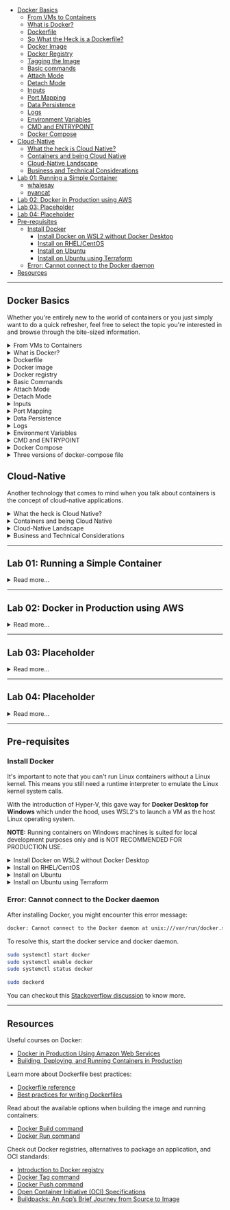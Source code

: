 <!-- TOC -->

- [Docker Basics](#docker-basics)
    - [From VMs to Containers](#from-vms-to-containers)
    - [What is Docker?](#what-is-docker)
    - [Dockerfile](#dockerfile)
    - [So What the Heck is a Dockerfile?](#so-what-the-heck-is-a-dockerfile)
    - [Docker Image](#docker-image)
    - [Docker Registry](#docker-registry)
    - [Tagging the Image](#tagging-the-image)
    - [Basic commands](#basic-commands)
    - [Attach Mode](#attach-mode)
    - [Detach Mode](#detach-mode)
    - [Inputs](#inputs)
    - [Port Mapping](#port-mapping)
    - [Data Persistence](#data-persistence)
    - [Logs](#logs)
    - [Environment Variables](#environment-variables)
    - [CMD and ENTRYPOINT](#cmd-and-entrypoint)
    - [Docker Compose](#docker-compose)
- [Cloud-Native](#cloud-native)
    - [What the heck is Cloud Native?](#what-the-heck-is-cloud-native)
    - [Containers and being Cloud Native](#containers-and-being-cloud-native)
    - [Cloud-Native Landscape](#cloud-native-landscape)
    - [Business and Technical Considerations](#business-and-technical-considerations)
- [Lab 01: Running a Simple Container](#lab-01-running-a-simple-container)
    - [whalesay](#whalesay)
    - [nyancat](#nyancat)
- [Lab 02: Docker in Production using AWS](#lab-02-docker-in-production-using-aws)
- [Lab 03: Placeholder](#lab-03-placeholder)
- [Lab 04: Placeholder](#lab-04-placeholder)
- [Pre-requisites](#pre-requisites)
    - [Install Docker](#install-docker)
        - [Install Docker on WSL2 without Docker Desktop](#install-docker-on-wsl2-without-docker-desktop)
        - [Install on RHEL/CentOS](#install-on-rhelcentos)
        - [Install on Ubuntu](#install-on-ubuntu)
        - [Install on Ubuntu using Terraform](#install-on-ubuntu-using-terraform)
    - [Error: Cannot connect to the Docker daemon](#error-cannot-connect-to-the-docker-daemon)
- [Resources](#resources)

<!-- /TOC -->

----------------------------------------------

## Docker Basics

Whether you're entirely new to the world of containers or you just simply want to do a quick refresher, feel free to select the topic you're interested in and browse through the bite-sized information.

<details><summary> From VMs to Containers </summary>

### From VMs to Containers

The traditional way fo deploying applications was through *virtual machines or VMs*. The application would use the OS file system, the OS's resources and default packages installed. 

Virtual machines have been extremely efficient in maximizing the use of infrastructure. Instead of running one application on one physical machine, we could run multiple VMs on top of the *hypervisor* which sits on the physical machine.

![](Images/us-5-vms.png)

While it has proved to be useful, it still has its own disadvantages:
- Each virtual machine would require its own operating system. - If you have three VMs sitting on the hypervisor, this would mean there's also three operating system running on top of the hypervisor
- The OS plus the required libraries of each VM takes up a chunk of space on the underlying machine

![](Images/us-5-vm-containers.png)

**Enter containers.** To further optimize the usage of the server, container can be used to *virtualized the operating system.* Through containers, we won't need to run replicated OS. Regardless of how many containers we run on the machine, they will all use the same underlying operating system of the physical machine itself.

To facilitate the creation and management of the containers, we can use a container engine tool, such as **Docker.** 

Overall, the benefits of containers are:
- lightweight in nature
- provides better use of the resources
- develop applications that run consistently across platforms
- can be managed to scale well

</details>

<details><summary> What is Docker? </summary>

### What is Docker?

Docker is a container platform that allows you to separate your application from the underlying infrastructure by bundling the code and all of its dependencies into a self-contained entity that will run the same on any supported system.

![](Images/udacity-suse-5-banner.png)

Once you have implemented the software, the next phase would be to release it. The steps would primarily be:
- package the source code, config files, and dependencies in a container
- deploy it using a container manage

There three docker objects which you need to know here:
the 
- dockerfile
- docker image
- docker registry

</details>

<details><summary> Dockerfile </summary>

### Dockerfile

Before we "bake" the image, we first need to understand how the application is built. We could start by listing down how we might deploy an application manually.

As an example, if we are to deploy a web application, this would be the steps we'll follow:

```bash
1.  Start with OS - CentOS
2.  Update repo
3.  Install dependencies
4.  Install python dependencies
5.  Copy source code to /opt folder
6.  Run the web server using the flask command
```

Once we have the steps laid down, we can begin containerizing our application:

```bash
1.  Create a DOCKERFILE
2.  Build your image and specify the file as input, as well as the tag name
3.  Push it to the dockerhub repository to make it publicly available 
```

### So What the Heck is a Dockerfile?

This is a set of step-by-step instructions on how to create the image:
- how to package the code and its dependencies
- each operation represents a layer and is cached
- when dockerfile is modified, onlychanged layers will be built

The full list of instructions can be found in the official [Docker website](https://docs.docker.com/engine/reference/builder/). Here are some of the widely used instructions:
- **FROM** - sets the base image
- **RUN** - executes a command
- **COPY** and **ADD** - copy files from host to container
- **CMD** - default command to execute when container starts
- **EXPOSE** - exposes a port

Below is an example of a Dockerfile that targets to package a Python hello-world application:

<details><summary> dockerfile </summary>
 
```bash
# set the base image. A Python base image is used
FROM python:3.8

# set a key-value label for the Docker image
LABEL maintainer="Eden Jose"

# All the files in the current directory is copied
# to the  `/app` directory in the container
COPY . /app

#  defines the working directory within the container
WORKDIR /app

# run commands within the container. 
# Here we install dependencies defined in the requirements.txt file. 
RUN pip install -r requirements.txt

# provide a command to run on container start. 
# For example, start the `app.py` application.
CMD [ "python", "app.py" ]
```
 
</details>


</details>

<details><summary> Docker image </summary>

### Docker Image

After we've created the dockerfile, we can now create the docker image. 
- read-only template
- creates a runnable instance of the application
- used to run the container

A Docker image can be built from an existing Dockerfile using the docker build command. Below is the syntax for this command:

```docker
$ docker build [OPTIONS] PATH
```

To find all valid options for the <code>build</code> command:
```docker
$ docker build --help
```

For example, to build the image of a Python "Hello-world " application from the Dockerfile in the current directory, the following command can be used:

```docker
$ docker build -t python-helloworld .
```

Additionally, you can build the same app that's located on a different directory, say a <code>lesson1/python-app</code> directory

```docker
$ docker build -t python-helloworld /another/directory/python-app
```

To list all available imageS
```DOCKER
$ docker images
```

You can read more about the docker basic commands in the succeeding sections.

</details>


<details><summary> Docker registry </summary>

### Docker Registry

Once you've package the application, tested it locally, and proved that it's meeting the expected behavior, You are now ready to store and distribute it.

To do this, you can push the image to a public Docker image registry, such as
- DockerHub
- Harbor
- Amazon ECR (Elastic Container Registry)
- Google Container Registry

You can also store the image to a private registries and make it available to authorized parties. 

### Tagging the Image

Before pushing an image to a Docker registry, it is highly recommended to tag it first. Without the tagging, the image would be allocated with a random ID during the build stage.

Tagging also provides version control as a new tage would indicate a new release. To tag an existing image on the local machine,

To login into DockerHub
```bash
$ docker login
```

Once the image is tagged, the final step is to push the image to a registry. 

```bash
$ docker push NAME[:TAG]
```

For example, to push the sample Python hello-world application tagged with v1 to 'my-repo' repository in DockerHub
```bash
$ docker push my-repo/python-helloworld:v1.0.0
```

To pull an image from DockerHub,
```bash
$ docker pull NAME[:TAG]
```

</details>


<details><summary> Basic Commands </summary>

### Basic commands

This will run an image from a container.

```bash
$ docker run <image>
```

In the example below, an NGINX container will be ran. Docker will look in the host for the image, and if not found, will check dockerhub na dpull image down.

Note that this is only done first time. For subsequest executions, the same image pulled down will be re-used.
docker run nginx

```bash
$ sudo docker run nginx 
```

To find all valid options for this command
```docker
$ docker run --help
```

Run the next command to list all running containers. Each container will get a random 'silly name' assigned to it. This is found in the last column of the output.

```bash
$ docker ps
```

To list all running AND not running containers, run the command below. This also shows the state, 
- if not running - "Exited"
- if running - "Up"

```bash
$ docker ps -a
```

You can set your own contianer-name by using the "--name" flag.

```bash
$ sudo docker run --name Thanos_of_2019 docker/whalesay cowsay Im-Inevitable! 
```

You can also specify the version of image to run in case you have multiple versions of an image by specifying "image:version". This is called a **TAG**.

In this example, we'll pull down two versions of nginx.

```bash
$ sudo docker run nginx
$ sudo docker run nginx:1.14-alpine
```

To run a container from the 1.14-alpine image and set container-name to nginx-2

```bash
$ sudo docker run -d --name nginx-2 nginx:1.14-alpine  
```

To know all the available tags for an image, look for the image in dockerhub.com and you'll find all the supported tags there.

You can also run multiple isntances/containers from the same image

```bash
$ sudo docker run docker/whalesay cowsay Infinity-and-beyond!
$ sudo docker run docker/whalesay cowsay Hello-there!
$ sudo docker run docker/whalesay cowsay Cowabunga!
```

This will show three running containers when you list them.

<details><summary> sudo docker ps -a </summary>
 
```bash
$ sudo docker ps -a

CONTAINER ID   IMAGE             COMMAND                  CREATED          STATUS                      PORTS     NAMES
b4b832aecfb9   docker/whalesay   "cowsay Cowabunga!"      8 seconds ago    Exited (0) 7 seconds ago              happy_gates
a870817d8e27   docker/whalesay   "cowsay Hello-there!"    2 minutes ago    Exited (0) 2 minutes ago              festive_elion
16e5d555d741   docker/whalesay   "cowsay Infinity-and…"   41 minutes ago   Exited (0) 41 minutes ago             friendly_feistel
```
</details>
</br>


This pulls the image down to our host but doesn't run a container.

```bash
$ sudo docker pull <image-name>
$ sudo docker pull nginx
```

This lists all images present in our host.

```bash 
$ docker images
```

This stops a running container. You can simply specify the "silly-name" or first few digits of the container-id. If the first 2 or 3 digits of the container-id is unique, docker will immediately know which container you want to stop.

```bash
$ docker stop <silly-name>
$ docker stop <container-id>
```

This removes the container permanently. You can list all containers afterwards to check.
```bash
$ docker rm <silly-name>
```

You can also **remove all stopped containers** AT ONCE by running the _ps_ command and passing it to the _rm_ command. Note that it'll return an error if there is a running container.

```bash
$ sudo docker rm $(sudo docker ps -a -q)
```

This removes an image permanently. NOTE that no container must be running off of that image. Delete all dependent containers to delete an image.

```bash 
$ docker rmi <image-name>
```

It's important to remember that containers are not meant to run operating systems. Container are meant to run a specific task or process.

Once task is complete, the container exits. The container runs as long as the process inside it is alive. When you run ubuntu, you're just running a base-image of an OS. There is no application/process running in it by default.

```bash 
$ sudo docker run ubuntu
```

You can instruct a process to run by appending the command. In this case, we're telling ubuntu to sleep for 60 seconds. This will appear as a running process for a minute when we run docker _ps_. After that, container will exit.

```bash
$ sudo docker run ubuntu <command>
$ sudo docker run ubuntu cat /etc/hosts
```

We can also execute a command on a running container

```bash
$ sudo docker exec <container-id> <command>
$ sudo docker exec <silly-name> <command>
```

If container is running, we can use _exec_ to exeucte a command.

```bash
$ sudo docker ps
$ sudo docker exec <container-id> cat /etc/hosts
$ sudo docker exec <silly-name> cat /etc/hosts
```

To retrieve the docker container logs, we can use the command below, where <code>95173091eb5e</code> is the container ID.

```docker
$ docker logs 95173091eb5e

## Example output from a Flask application
 * Serving Flask app "app" (lazy loading)
 * Environment: production
   WARNING: This is a development server. Do not use it in a production deployment.
   Use a production WSGI server instead.
 * Debug mode: off
```

</details>

<details><summary> Attach Mode </summary>

### Attach Mode

You can run a container is an **ATTACH** mode - this means process will run in the foreground. You cannot do anything else while process is attached to the console until container exits The console won't response to any input, except if you stop it by running Ctrl-C

As an example, we can run a simple web-server that listens on port 8080.

```bash
$ sudo docker run kodekloud/simple-webapp
```

Check the running containers.

```bash 
$ sudo docker ps

CONTAINER ID   IMAGE                     COMMAND           CREATED          STATUS          PORTS      NAMES
734e84936864   kodekloud/simple-webapp   "python app.py"   30 seconds ago   Up 29 seconds   8080/tcp   relaxed_grothendieck
```

</details>

<details><summary> Detach Mode </summary>

### Detach Mode

You can run a container in the background mode by using the "-d" flag. By doing this, you can still work on the console while container runs in the background.

```bash
$ sudo docker run -d ubuntu sleep 60 
```

To attach to the running container in the background, you can run the **attach** command, followed by either the container ID or the container name.

```bash
$ sudo docker ps
$ sudo docker attach <container-id>
$ sudo docker attach <silly-name>
```

You can also run and automatically log in to the container by using the "-it" flag.

```bash
sudo docker run -it -d --name nyancat2 06kellyjac/nyancat
```

</details>

<details><summary> Inputs </summary>

### Inputs

By default, a docker container doesn't listen to standard input. It runs in a non-interactive shell. You can map the standard input of your host to the docker container using the "-i" flag.

You can also map your terminal to the container's terminal by using the "-t" flag

    "-i"  - interactive
    "-t"  - terminal

As an example, we can use a simple image of an app that prompts the user for its name.

```bash
$ docker pull kodekloud/simple-prompt-docker
$ docker run -it kodekloud/simple-prompt-docker
```
</details>

<details><summary> Port Mapping </summary>

### Port Mapping

Recall that the underlying host (your machine) where docker is installed is called **DOCKER HOST** or **DOCKER ENGINE**.

If you want to access your app in the container through a web browser, we can use the container's IP, but note that this is an internal IP and is only accessible from the host itselF. This means that users outside the host cannot access this IP.

To get the IP address;

```bash
$ docker ps
$ docker inspect <container-id>
```

To access the ip from within the host, we can open the ip address in a browser in the host. we can also do a curl in the host's terminal. Note that 8080 is the default port of the container

```bash
$ curl <ip-of-vm>:8080
```

We can also use the IP of the docker host, but we need to map the port inside the container to the free port inside the docker host. We can use the "-p" flag to map the ports

As an example, we can use to map container port 5000 to host port 80.

```bash
$ docker run -d -p 80:8080 kodekloud/simple-webapp
```

To see the port mappings in your linux machine:

```bash 
$ netstat -tulpn
```
</details>

<details><summary> Data Persistence </summary>

### Data Persistence

If you have a database inside the container, the data in it will be lost as soon as the container exist or is removed. If you want to persist data, you can map a directory(in the container) to another directory(in the docker host).

To do this, use the "-v" flag (volume mapping), followed by the directory mapping.

```bash 
$ docker run -v <host-dir>:<container-dir> <image>
```

As an example, we create a /tmp/mysqldir in my linux machine and then mapped it to the default mysql directory inside the container.

```bash 
$ docker run -v /tmp/mysqldir:/var/lib/mysql mysql
```
</details>

<details><summary> Logs </summary>

### Logs

To see the logs, you can simply use the logs command

```bash
$ docker ps
$ docker logs <container-id>
```
</details>

<details><summary> Environment Variables </summary>

### Environment Variables
 
We can specify an environment variable that we can use in a given code. This is useful when we don't want to modify the code and instead use variables for any values that we need to change in the code

As an example, we have color-message.py which display a message on background color which we can change.

<details><summary> color-message.py </summary>
 
```python   
# color-message.py
import os
from flask import Flask

app = Flask(__name__)

color= os.environ.get(APP_COLOR)

@app.route("/")
def main():
    print(color)
    return render_template('hello.html', color=color)

if __name__="__main__":
    app.run(host="0.0.0.0", port="8080")
```
 
</details>
</br>


To run this image with an environment variable, use the -e flag followed by variable

```bash
$ docker run -e APP_COLOR=blue simple-webapp-color
```
</details>

<details><summary> CMD and ENTRYPOINT </summary>

### CMD and ENTRYPOINT

Recall that containers are not meant to host operating systems. Thus when you launch a container of a Linux Image like Ubuntu, it's default command or CMD is bash. This can be seen from the dockerfile itself. 

However if it doesn't detect any terminal, it just stops the process which also stops the container.

If you want to define a command or instruction to run besides the bash when the container is ran, you can specify it in the dockerfile using the CMD keyword.

As an example, we can set the container to sleep for 60 seconds when it is ran by:

```bash 
docker run ubuntu sleep 60
```

An easier way to do this is by including the command itself when creating the **Dockerfile.**

```bash
$ vi dockerfile 

FROM ubuntu

CMD sleep 60
```

These are the ways to specify a command in the dockerfile

```bash 
CMD <command> <parameter1>
CMD ["<command>", "<parameter1>"]                   <<< JSON format
```

We can also use a parameter from the commandline itself. This can be done by using ENTRYPOINT in the dockerfile
FROM ubuntu

```bash 
ENTRYPOINT ["sleep"]
```

Now when you run the container, you'll just have to define the parameter.

```bash
$ docker run ubuntu-sleeper 60
```

Note that you'll get an error when you don't append a parameter in the _docker run_ command because the ENTRYPOINT is expecting a parameter.

To include a default value in case user doesn't provide a parameter along with the _docker run_ command, you can use CMD and ENTRYPOINT together

```bash
FROM ubuntu

ENTRYPOINT ["sleep"]

CMD ["60"]
```

You can also override the entrypoint during runtime by using the "--entrypoint" flag

```bash
docker run --entrypoint sleep2.0 ubuntu-sleeper 60
```
</details>

<details><summary> Docker Compose </summary>

### Docker Compose 

Instead of running multiple RUN commands of different images, we could use docker compose. In this example, we'll use a sample voting app with result app architecture.

First method - multiple RUN

```bash 
docker run voting=app
docker run redis
docker run worker
docker run db
docker run result-app
```

Second method - using DOCKER COMPOSE

```bash 
# docker-compose.yml
services:
    web:
        image: "voting-app"
    cache:
        image: "db"
    messaging:
        image: "worker"
    db:
        image: "db"
    result:
        image: "result-app"
```

To run the entire stack defined in the docker-compose.yml,

```bash
$ docker-compose up 
```

**NOTE: **This is only applicable if you're running multiple containers in a SINGLE DOCKER HOST.

A cleaner and more precise way to create a docker-compose from the same images above


<details><summary> docker-compose.yml </summary>
 
```bash
redis:
    image: "redis"
db:
    image: postgres:9.4
vote:
    # here we're telling it to build the image from the ./vote directory
    build: ./vote
    ports:
        - 5000:80
    # we're linkedin the voting-app container to the redis container
    # note that links may be deprecated now.
    links:
        - redis
result:
    build: ./result
    ports:
        - 5001:80
    links:
        - db
worker:
    image: worker
    links:
        - db
        - redis
```
 
</details>

</details>


<details><summary> Three versions of docker-compose file </summary>

There are 3 versions of a docker-compose file. For v2 and v3, you must specify the VERSION

**VERSION 1**
All containers are attached to the default bridge network and then use LINKS to enable communication between the containers.

```bash
redis:
    image: redis
db:
    image: postgres:9.4
vote:
    image: voting-app
    ports:
        - 5000:80
    links:
        - redis
```
<br>

**VERSION 2**
A dedicated network is automatically created for the application and then attaches all containers to that new network. We can also introduce a "DEPENDENCY" feature where a container can only be started based on a condition

```bash 
version: 2
services:
    redis:
        image: redis
    db:
        image: postgres:9.4
    vote:
        image: voting-app
        ports:
            - 5000:80
        # voting-app is created only when the redis container is started
        depends_on:
            - redis
```
<br>

**VERSION 3**
Almost similar with v2, but this one supports DOCKER SWARM.

```bash 
version: 2
services:
    redis:
        image: redis
    db:
        image: postgres:9.4
    vote:
        image: voting-app
        ports:
            - 5000:80
```

</details>



## Cloud-Native

Another technology that comes to mind when you talk about containers is the concept of cloud-native applications. 

<details><summary> What the heck is Cloud Native? </summary>
 
### What the heck is Cloud Native?

As defined by [Cloud Native Computing Foundation (CNCF)](https://www.cncf.io/about/charter/) 

> *Cloud native technologies empower organizations to build and run scalable applications in modern, dynamic environments such as public, private, and hybrid clouds. Containers, service meshes, microservices, immutable infrastructure, and declarative APIs exemplify this approach.*
>
> *These techniques enable loosely coupled systems that are resilient, manageable, and observable. Combined with robust automation, they allow engineers to make high-impact changes frequently and predictably with minimal toil.*

In its simplest terms, Cloud native refers to building and managing applications at scale using either private, public, or hybrid cloud platforms.

</details>

<details><summary> Containers and being Cloud Native </summary>

### Containers and being Cloud Native

There are three key things to know here. The first two are **speed** and **agility** - how quickly anorganization can response and adapt to change. 

The third key thing: **containers**.

![](Images/udacity-suse-1-container.png)

To recall, containers are simply **processes** but are treated as the smallest unit of an application. They are closely associated with cloud native applications as containers are a great way to deploy applications quickly and resiliently given their lightweight feature.

Now, when you hear containers, it is also often followed by another buzzword: **microservices**.

![](Images/udacity-suse-1-microservices.png)

This will have its own section but for now, just know that microservices are simply a collection of small, independent, and containerized applications.

</details>

<details><summary> Cloud-Native Landscape </summary>

### Cloud-Native Landscape

With the advent of containers, the need for tools to manage and maintain them also arise. Some of the container orchestrator tools that are being used is the market are:

- Kubernetes,
- Apache Mesos, and 
- Docker Swarm 

Of the three, **Kubernetes** is currently the leading tool in deploying containerized workloads.
 
![](Images/udacity-suse-1-kubernetes.png)

It was a project inside Google and was released in 2014 and is currently being maintained by **CNCF** or **Cloud Native Computing Foundation**, a vendor-agnostic organization that manages open-source projects. The main features of Kubernetes are the automation of:

- Configuration 
- Management
- Scalability

Over time, Kubernetes was developed to include more than just automation but also other functionalities:

- Runtime
- Networking
- Storage
- Service Mesh
- Logs and metrics
- Tracing

</details>

<details><summary> Business and Technical Considerations </summary>

### Business and Technical Considerations

Adoption cloud-native practices means consideration alot of factors, specifically business and technical keypoints, which would need to be assessed by all the stakeholders.

From a business perspective, the adoption of cloud-native tooling represents:

- **Agility** - perform strategic transformations
- **Growth** - quickly iterate on customer feedback
- **Service availability** - ensures the product is available to - customers 24/7

From a technical perspective, the adoption of cloud-native tooling represents:

- **Automation** - release a service without human intervention
- **Orchestration** - introduce a container orchestrator to manage  thousands of services with minimal effort
- **Observability** - ability to independently troubleshoot and debug each component

</details>

----------------------------------------------

## Lab 01: Running a Simple Container

<details><summary> Read more... </summary>
 
> This lab is based on [Cloud Academy's course on Building, Deploying, and Running Containers in Production.](https://cloudacademy.com/learning-paths/building-deploying-and-running-containers-in-production-1-888/)

Before we begin, make sure you've setup the following pre-requisites

  - [Install Docker](../README.md#pre-requisites)


In this lab, we'll run two simple containers here.

### whalesay

Run the command below. It will pull the image from Dockerhub and run it locally.

```bash
$ sudo docker run docker/whalesay cowsay Infinity and beyond!
```

You should see and output like this.

```bash
< Infinity and beyond! >
 ----------------------
    \
     \
      \
                    ##        .
              ## ## ##       ==
           ## ## ## ##      ===
       /""""""""""""""""___/ ===
  ~~~ {~~ ~~~~ ~~~ ~~~~ ~~ ~ /  ===- ~~~
       \______ o          __/
        \    \        __/
          \____\______/
```

Now make the whale say "Let's do this!"

```bash
$ sudo docker run docker/whalesay cowsay "Let's do this!"
```
```bash
 ________________
< Let's do this! >
 ----------------
    \
     \
      \
                    ##        .
              ## ## ##       ==
           ## ## ## ##      ===
       /""""""""""""""""___/ ===
  ~~~ {~~ ~~~~ ~~~ ~~~~ ~~ ~ /  ===- ~~~
       \______ o          __/
        \    \        __/
          \____\______/ 
```


### nyancat 

Run the command below. It will pull the image from Dockerhub and run it locally.
```bash
$ sudo docker run -it --rm --name nyancat 06kellyjac/nyancat
```

![](Images/0619nyancat.png)  


</details>


----------------------------------------------

## Lab 02: Docker in Production using AWS

<details><summary> Read more... </summary>
 
</details>

----------------------------------------------

## Lab 03: Placeholder

<details><summary> Read more... </summary>
 
</details>

----------------------------------------------

## Lab 04: Placeholder

<details><summary> Read more... </summary>
 
</details>

----------------------------------------------

## Pre-requisites

### Install Docker

It's important to note that you can't run Linux containers without a Linux kernel. This means you still need a runtime interpreter to emulate the Linux kernel system calls.

With the introduction of Hyper-V, this gave way for **Docker Desktop for Windows** which under the hood, uses WSL2's to launch a VM as the host Linux operating system.

**NOTE:** Running containers on Windows machines is suited for local development purposes only and is NOT RECOMMENDED FOR PRODUCTION USE.

<details><summary> Install Docker on WSL2 without Docker Desktop </summary>

#### Install Docker on WSL2 without Docker Desktop 

Note on [Docker Desktop's changing to paid subscription](https://www.docker.com/legal/docker-subscription-service-agreement/):

> After January 31, 2022, Docker Desktop will require a paid subscription.
> Commercial use of Docker Desktop in larger enterprises requires a Docker Pro, Team or Business subscription for as little as 5 USD per user per month.
> The existing Docker Free subscription has been renamed Docker Personal. Docker Desktop remains free for personal use, education, non-commercial open source projects, and small businesses (fewer than 250 employees AND less than 10M USD in annual revenue).

 
A quick Google search shows how to [install Docker in WSL2 without Docker desktop:](https://dev.solita.fi/2021/12/21/docker-on-wsl2-without-docker-desktop.html)

Remove old Docker installations.

```bash
$ sudo apt remove docker \
docker-engine \
docker.io \
containerd runc 
```

Install some pre-requisites.

```bash
$ sudo apt update 
$ sudo apt install -y --no-install-recommends \
apt-transport-https ca-certificates curl gnupg2
```

Configure package repository

```bash
$ source /etc/os-release 
$ curl -fsSL https://download.docker.com/linux/${ID}/gpg | sudo apt-key add -
$ echo "deb [arch=amd64] https://download.docker.com/linux/${ID} ${VERSION_CODENAME} stable" | sudo tee /etc/apt/sources.list.d/docker.list
$ sudo apt update
```

Install Docker.

```bash
$ sudo apt install -y docker-ce docker-ce-cli containerd.io
```

Add user to group

```bash
$ sudo usermod -aG docker $USER 
```

Configure dockerd

```bash
$ DOCKER_DIR=/mnt/wsl/shared-docker
$ mkdir -pm o=,ug=rwx "$DOCKER_DIR"
$ sudo chgrp docker "$DOCKER_DIR"
$ sudo mkdir /etc/docker
$ sudo vi /etc/docker/daemon.json 

    {
    "hosts": ["unix:///mnt/wsl/shared-docker/docker.sock"]
    }
```

Test if it works. Run the command below. It should return "API listen on.." message.

```bash
$ sudo dockerd 

API listen on /mnt/wsl/shared-docker/docker.sock
```

Do another test. Open another terminal and run the command below.

```bash
$ docker -H unix:///mnt/wsl/shared-docker/docker.sock run --rm hello-world
```

It should return this output.

<details><summary> run hello-world </summary>
 
```bash
Hello from Docker!
This message shows that your installation appears to be working correctly.

To generate this message, Docker took the following steps:
 1. The Docker client contacted the Docker daemon.
 2. The Docker daemon pulled the "hello-world" image from the Docker Hub.
    (amd64)
 3. The Docker daemon created a new container from that image which runs the
    executable that produces the output you are currently reading.
 4. The Docker daemon streamed that output to the Docker client, which sent it
    to your terminal.

To try something more ambitious, you can run an Ubuntu container with:
 $ docker run -it ubuntu bash

Share images, automate workflows, and more with a free Docker ID:
 https://hub.docker.com/

For more examples and ideas, visit:
 https://docs.docker.com/get-started/
```
 
</details>
</br>

The next step is to create a launch script for dockerd. You can do this in two ways:

<details><summary> Manual </summary>

Add the following to .bashrc or .profile 

```bash
$ cat >> ~/.bashrc

DOCKER_SOCK="/mnt/wsl/shared-docker/docker.sock"
test -S "$DOCKER_SOCK" && export DOCKER_HOST="unix://$DOCKER_SOCK"
```
 
</details>

<details><summary> Automatic </summary>

Add the following to .bashrc or .profile 
```bash
$ cat >> ~/.bashrc

DOCKER_DISTRO=$(cat /etc/os-release | grep PRETTY_NAME | cut -c14- | cut -d ' ' -f1,2)
DOCKER_DIR=/mnt/wsl/shared-docker
DOCKER_SOCK="$DOCKER_DIR/docker.sock"
export DOCKER_HOST="unix://$DOCKER_SOCK"

if [ ! -S "$DOCKER_SOCK" ]; then
   mkdir -pm o=,ug=rwx "$DOCKER_DIR"
   sudo chgrp docker "$DOCKER_DIR"
   /mnt/c/Windows/System32/wsl.exe -d $DOCKER_DISTRO sh -c "nohup sudo -b dockerd < /dev/null > $DOCKER_DIR/dockerd.log 2>&1"
fi
```
 
</details>


</details>


<details><summary> Install on RHEL/CentOS </summary>
 
#### Install on RHEL/CentOS

These steps are the ones I followed to install docker on RHEL 8/CentOS in an Amazon EC2 instance. Detailed steps can be found on [Docker's official documentation](https://docs.docker.com/engine/install/centos/).

Check version.

```bash
ll /etc/*release
cat /etc/*release
```

Update base image

```bash
sudo yum -y update
```

Uninstall older versions of docker - if one exists

```bash
sudo yum remove -y docker \
docker-client \
docker-client-latest \
docker-common \
docker-latest \
docker-latest-logrotate \
docker-logrotate \
docker-engine
```

To install Docker, you can do it in two ways:

<details><summary> Install from a package </summary>

Install from a package - Setup repository and install from there.

Choose your OS version in https://download.docker.com/linux/centos/, head to **x86_64/stable/Packages/**, and download the **.rpm** file.

Go to the directory where the rpm file is downloaded and do the installation.

```bash
$ cd <path-to>/package.rpm
$ sudo yum install -y package.rpm
```

Start docker and verify version.

```bash
$ sudo systemctl start docker 
$ docker version 
```

Run a simple "hello-world" container.

```bash
$ sudo docker run hello-world 
```
 
</details>

<details><summary> Install from a script </summary>

Install from a script - Use the convenience scripts
This method is NOT RECOMMENDED for production environments

Do a preview first of the changes before actually applying them.

```bash
$ curl -fsSL https://get.docker.com -o get-docker.sh
$ DRY_RUN=1 sh ./get-docker.sh 
```

Download the script and install the latest release.

```bash
$ curl -fsSL https://get.docker.com -o get-docker.sh
$ sudo sh get-docker.sh 
```

Start docker and verify version.

```bash
$ sudo systemctl start docker 
$ docker version 
```

Run a simple "hello-world" container.

```bash
$ sudo docker run hello-world 
```

</details>
</details>

<details><summary> Install on Ubuntu </summary>

#### Install on Ubuntu

This is a summary of the command that you can run to install docker on Ubuntu.

```bash
$ curl -fsSL https://download.docker.com/linux/ubuntu/gpg | sudo apt-key add - &&
$ sudo add-apt-repository "deb [arch=amd64] https://download.docker.com/linux/ubuntu $(lsb_release -cs) stable" &&
$ sudo apt-get update -y 
$ sudo sudo apt-get install docker-ce docker-ce-cli containerd.io -y 
$ sudo usermod -aG docker ubuntu 
```
  
</details>

<details><summary> Install on Ubuntu using Terraform </summary>

#### Install on Ubuntu using Terraform

Whether you've dabbled around in Terraform or not, this is the fastest way to provision a resource in AWS with Docker installed. This will provision the following:

- a VPC
- an EC2 instance with Docker installed

For more details, check this [repository](https://github.com/joseeden/101-Terraform-Projects/tree/master/lab12_Docker_Kubernetes_Env).

</details>

### Error: Cannot connect to the Docker daemon

After installing Docker, you might encounter this error message:

```bash
docker: Cannot connect to the Docker daemon at unix:///var/run/docker.sock. Is the docker daemon running?
```

To resolve this, start the docker service and docker daemon.
```bash
sudo systemctl start docker
sudo systemctl enable docker
sudo systemctl status docker
```
```bash
sudo dockerd
```

You can checkout this [Stackoverflow discussion](https://stackoverflow.com/questions/44678725/cannot-connect-to-the-docker-daemon-at-unix-var-run-docker-sock-is-the-docker) to know more.

----------------------------------------------

## Resources

Useful courses on Docker:

- [Docker in Production Using Amazon Web Services](https://www.pluralsight.com/courses/docker-production-using-amazon-web-services)
- [Building, Deploying, and Running Containers in Production](https://cloudacademy.com/learning-paths/building-deploying-and-running-containers-in-production-1-888/#)

Learn more about Dockerfile best practices:

- [Dockerfile reference](https://docs.docker.com/engine/reference/builder/#from)
- [Best practices for writing Dockerfiles](https://docs.docker.com/develop/develop-images/dockerfile_best-practices/)

Read about the available options when building the image and running containers:

- [Docker Build command](https://docs.docker.com/engine/reference/commandline/build/)
- [Docker Run command](https://docs.docker.com/engine/reference/commandline/run/)

Check out Docker registries, alternatives to package an application, and OCI standards:

- [Introduction to Docker registry](https://docs.docker.com/registry/introduction/)
- [Docker Tag command](https://docs.docker.com/engine/reference/commandline/tag/)
- [Docker Push command](https://docs.docker.com/engine/reference/commandline/push/)
- [Open Container Initiative (OCI) Specifications](https://www.docker.com/blog/demystifying-open-container-initiative-oci-specifications/)
- [Buildpacks: An App’s Brief Journey from Source to Image](https://buildpacks.io/docs/app-journey/)
